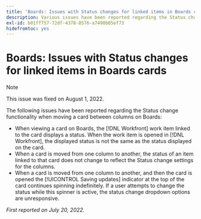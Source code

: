 ```yaml
---
title: 'Boards: Issues with Status changes for linked items in Boards cards'
description: Various issues have been reported regarding the Status change functionality when moving a card between columns on Boards.
exl-id: b01ff757-72df-4378-8576-a7490b05ef73
hidefromtoc: yes
---
```

# Boards: Issues with Status changes for linked items in Boards cards

>[!NOTE]
>
>This issue was fixed on August 1, 2022.

The following issues have been reported regarding the Status change functionality when moving a card between columns on Boards:

* When viewing a card on Boards, the [!DNL Workfront] work item linked to the card displays a status. When the work item is opened in [!DNL Workfront], the displayed status is not the same as the status displayed on the card.
* When a card is moved from one column to another, the status of an item linked to that card does not change to reflect the Status change settings for the columns.
* When a card is moved from one column to another, and then the card is opened the [!UICONTROL Saving updates] indicator at the top of the card continues spinning indefinitely. If a user attempts to change the status while this spinner is active, the status change dropdown options are unresponsive.

_First reported on July 20, 2022._
